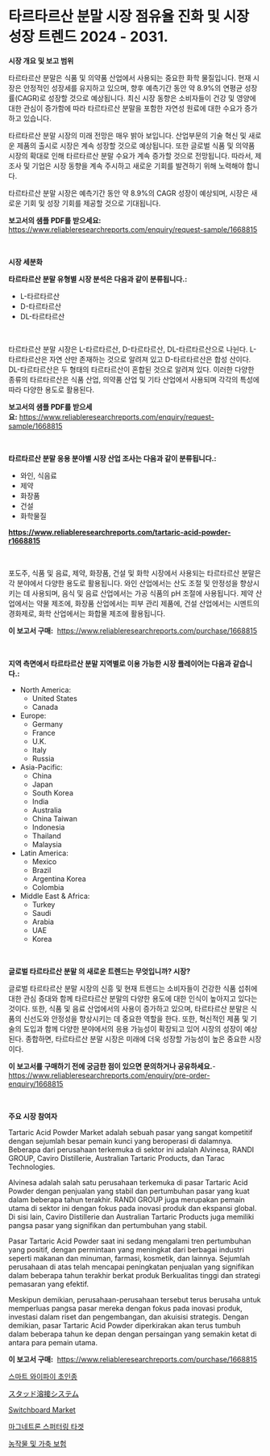 <p><h1>타르타르산 분말 시장 점유율 진화 및 시장 성장 트렌드 2024 - 2031.</h1></p><p><strong>시장 개요 및 보고 범위</strong></p>
<p><p>타르타르산 분말은 식품 및 의약품 산업에서 사용되는 중요한 화학 물질입니다. 현재 시장은 안정적인 성장세를 유지하고 있으며, 향후 예측기간 동안 약 8.9%의 연평균 성장률(CAGR)로 성장할 것으로 예상됩니다. 최신 시장 동향은 소비자들이 건강 및 영양에 대한 관심이 증가함에 따라 타르타르산 분말을 포함한 자연성 원료에 대한 수요가 증가하고 있습니다.</p><p>타르타르산 분말 시장의 미래 전망은 매우 밝아 보입니다. 산업부문의 기술 혁신 및 새로운 제품의 출시로 시장은 계속 성장할 것으로 예상됩니다. 또한 글로벌 식품 및 의약품 시장의 확대로 인해 타르타르산 분말 수요가 계속 증가할 것으로 전망됩니다. 따라서, 제조사 및 기업은 시장 동향을 계속 주시하고 새로운 기회를 발견하기 위해 노력해야 합니다.</p><p>타르타르산 분말 시장은 예측기간 동안 약 8.9%의 CAGR 성장이 예상되며, 시장은 새로운 기회 및 성장 기회를 제공할 것으로 기대됩니다.</p></p>
<p><strong>보고서의 샘플 PDF를 받으세요:</strong> <a href="https://www.reliableresearchreports.com/enquiry/request-sample/1668815">https://www.reliableresearchreports.com/enquiry/request-sample/1668815</a></p>
<p>&nbsp;</p>
<p><strong>시장 세분화</strong></p>
<p><strong>타르타르산 분말 유형별 시장 분석은 다음과 같이 분류됩니다.:</strong></p>
<p><ul><li>L-타르타르산</li><li>D-타르타르산</li><li>DL-타르타르산</li></ul></p>
<p>&nbsp;</p>
<p><p>타르타르산 분말 시장은 L-타르타르산, D-타르타르산, DL-타르타르산으로 나뉜다. L-타르타르산은 자연 산만 존재하는 것으로 알려져 있고 D-타르타르산은 합성 산이다. DL-타르타르산은 두 형태의 타르타르산이 혼합된 것으로 알려져 있다. 이러한 다양한 종류의 타르타르산은 식품 산업, 의약품 산업 및 기타 산업에서 사용되며 각각의 특성에 따라 다양한 용도로 활용된다.</p></p>
<p><strong>보고서의 샘플 PDF를 받으세요:</strong>&nbsp;<a href="https://www.reliableresearchreports.com/enquiry/request-sample/1668815">https://www.reliableresearchreports.com/enquiry/request-sample/1668815</a></p>
<p>&nbsp;</p>
<p><strong> 타르타르산 분말 응용 분야별 시장 산업 조사는 다음과 같이 분류됩니다.:</strong></p>
<p><ul><li>와인, 식음료</li><li>제약</li><li>화장품</li><li>건설</li><li>화학물질</li></ul></p>
<p><strong><a href="https://www.reliableresearchreports.com/tartaric-acid-powder-r1668815">https://www.reliableresearchreports.com/tartaric-acid-powder-r1668815</a></strong></p>
<p>&nbsp;</p>
<p><p>포도주, 식품 및 음료, 제약, 화장품, 건설 및 화학 시장에서 사용되는 타르타르산 분말은 각 분야에서 다양한 용도로 활용됩니다. 와인 산업에서는 산도 조절 및 안정성을 향상시키는 데 사용되며, 음식 및 음료 산업에서는 가공 식품의 pH 조절에 사용됩니다. 제약 산업에서는 약물 제조에, 화장품 산업에서는 피부 관리 제품에, 건설 산업에서는 시멘트의 경화제로, 화학 산업에서는 화합물 제조에 활용됩니다.</p></p>
<p><strong>이 보고서 구매:</strong>&nbsp; <a href="https://www.reliableresearchreports.com/purchase/1668815">https://www.reliableresearchreports.com/purchase/1668815</a></p>
<p>&nbsp;</p>
<p><strong>지역 측면에서 타르타르산 분말 지역별로 이용 가능한 시장 플레이어는 다음과 같습니다.:</strong></p>
<p><ul>
    <li>
        North America:
        <ul>
            <li>United States</li>
            <li>Canada</li>
        </ul>
    </li>
    <li>
        Europe:
        <ul>
            <li>Germany</li>
            <li>France</li>
            <li>U.K.</li>
            <li>Italy</li>
            <li>Russia</li>
        </ul>
    </li>
    <li>
        Asia-Pacific:
        <ul>
            <li>China</li>
            <li>Japan</li>
            <li>South Korea</li>
            <li>India</li>
            <li>Australia</li>
            <li>China Taiwan</li>
            <li>Indonesia</li>
            <li>Thailand</li>
            <li>Malaysia</li>
        </ul>
    </li>
    <li>
        Latin America:
        <ul>
            <li>Mexico</li>
            <li>Brazil</li>
            <li>Argentina Korea</li>
            <li>Colombia</li>
        </ul>
    </li>
    <li>
        Middle East & Africa:
        <ul>
            <li>Turkey</li>
            <li>Saudi</li>
            <li>Arabia</li>
            <li>UAE</li>
            <li>Korea</li>
        </ul>
    </li>
    </ul></p>
<p>&nbsp;</p>
<p><strong>글로벌 타르타르산 분말 의 새로운 트렌드는 무엇입니까? 시장?</strong></p>
<p><p>글로벌 타르타르산 분말 시장의 신흥 및 현재 트렌드는 소비자들이 건강한 식품 섭취에 대한 관심 증대와 함께 타르타르산 분말의 다양한 용도에 대한 인식이 높아지고 있다는 것이다. 또한, 식품 및 음료 산업에서의 사용이 증가하고 있으며, 타르타르산 분말은 식품의 신선도와 안정성을 향상시키는 데 중요한 역할을 한다. 또한, 혁신적인 제품 및 기술의 도입과 함께 다양한 분야에서의 응용 가능성이 확장되고 있어 시장의 성장이 예상된다. 종합하면, 타르타르산 분말 시장은 미래에 더욱 성장할 가능성이 높은 중요한 시장이다.</p></p>
<p><strong>이 보고서를 구매하기 전에 궁금한 점이 있으면 문의하거나 공유하세요.</strong>- <a href="https://www.reliableresearchreports.com/enquiry/pre-order-enquiry/1668815">https://www.reliableresearchreports.com/enquiry/pre-order-enquiry/1668815</a></p>
<p>&nbsp;</p>
<p><strong>주요 시장 참여자</strong></p>
<p><p>Tartaric Acid Powder Market adalah sebuah pasar yang sangat kompetitif dengan sejumlah besar pemain kunci yang beroperasi di dalamnya. Beberapa dari perusahaan terkemuka di sektor ini adalah Alvinesa, RANDI GROUP, Caviro Distillerie, Australian Tartaric Products, dan Tarac Technologies.</p><p>Alvinesa adalah salah satu perusahaan terkemuka di pasar Tartaric Acid Powder dengan penjualan yang stabil dan pertumbuhan pasar yang kuat dalam beberapa tahun terakhir. RANDI GROUP juga merupakan pemain utama di sektor ini dengan fokus pada inovasi produk dan ekspansi global. Di sisi lain, Caviro Distillerie dan Australian Tartaric Products juga memiliki pangsa pasar yang signifikan dan pertumbuhan yang stabil.</p><p>Pasar Tartaric Acid Powder saat ini sedang mengalami tren pertumbuhan yang positif, dengan permintaan yang meningkat dari berbagai industri seperti makanan dan minuman, farmasi, kosmetik, dan lainnya. Sejumlah perusahaan di atas telah mencapai peningkatan penjualan yang signifikan dalam beberapa tahun terakhir berkat produk Berkualitas tinggi dan strategi pemasaran yang efektif.</p><p>Meskipun demikian, perusahaan-perusahaan tersebut terus berusaha untuk memperluas pangsa pasar mereka dengan fokus pada inovasi produk, investasi dalam riset dan pengembangan, dan akuisisi strategis. Dengan demikian, pasar Tartaric Acid Powder diperkirakan akan terus tumbuh dalam beberapa tahun ke depan dengan persaingan yang semakin ketat di antara para pemain utama.</p></p>
<p><strong>이 보고서 구매:</strong>&nbsp;&nbsp;<a href="https://www.reliableresearchreports.com/purchase/1668815">https://www.reliableresearchreports.com/purchase/1668815</a></p>
<p><p><a href="https://github.com/vsoq0zknh59/Market-Research-Report-List-1/blob/main/662398625859.md">스마트 와이파이 초인종</a></p><p><a href="https://github.com/bevdtkn4419963/Market-Research-Report-List-1/blob/main/327887028422.md">スタッド溶接システム</a></p><p><a href="https://github.com/globismark/Market-Research-Report-List-2/blob/main/switchboard-market.md">Switchboard Market</a></p><p><a href="https://github.com/Tristiarton768456/Market-Research-Report-List-1/blob/main/953877925860.md">마그네트론 스퍼터링 타겟</a></p><p><a href="https://medium.com/@daveblock56/%EB%86%8D%EC%82%B0%EB%AC%BC-%EB%B0%8F-%EC%B6%95%EC%82%B0%EB%B3%B4%ED%97%98-%EC%8B%9C%EC%9E%A5-%EA%B7%9C%EB%AA%A8-cagr-%ED%8A%B8%EB%A0%8C%EB%93%9C-2024-2030-280920fefd22">농작물 및 가축 보험</a></p></p>